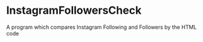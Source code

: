 # InstagramFollowersCheck
A program which compares Instagram Following and Followers by the HTML code 
